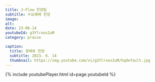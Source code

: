 ```yaml
---
title: J-Flow 찬양팀
subtitle: 수요예배 찬양
image:
alt:
date: 23-06-14
youtubeId: g3Ylrxos2uM
category: praise

caption:
  title: 경배와 찬양
  subtitle: 2023. 6. 14
  thumbnail: https://img.youtube.com/vi/g3Ylrxos2uM/hqdefault.jpg
---
```


{% include youtubePlayer.html id=page.youtubeId %}
